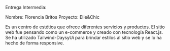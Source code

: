 Entrega Intermedia:

Nombre: Florencia Britos
Proyecto: Elle&Chic

Es un centro de estética que ofrece diferentes servicios y productos.
El sitio web fue pensando como un e-commerce y creado con tecnología React.js.
Se ha utilizado Tailwind-DaysyUi para brindar estilos al sitio web y se lo ha hecho de forma responsive.
